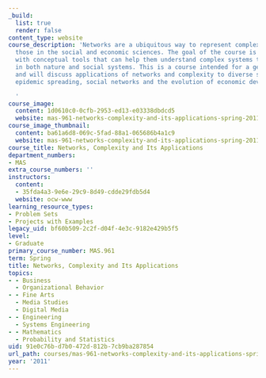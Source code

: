 ```yaml
---
_build:
  list: true
  render: false
content_type: website
course_description: 'Networks are a ubiquitous way to represent complex systems, including
  those in the social and economic sciences. The goal of the course is to equip students
  with conceptual tools that can help them understand complex systems that emerge
  in both nature and social systems. This is a course intended for a general audience
  and will discuss applications of networks and complexity to diverse systems, including
  epidemic spreading, social networks and the evolution of economic development.

  '
course_image:
  content: 1d0610c0-0cfb-2953-ed13-e03338dbdcd5
  website: mas-961-networks-complexity-and-its-applications-spring-2011
course_image_thumbnail:
  content: ba61a6d8-069c-5fad-88a1-065686b4a1c9
  website: mas-961-networks-complexity-and-its-applications-spring-2011
course_title: Networks, Complexity and Its Applications
department_numbers:
- MAS
extra_course_numbers: ''
instructors:
  content:
  - 35fda4a3-9e6e-29c9-8d49-cdde29fdb5d4
  website: ocw-www
learning_resource_types:
- Problem Sets
- Projects with Examples
legacy_uid: bf60b509-2c2f-d04f-4e3c-9182e429b5f5
level:
- Graduate
primary_course_number: MAS.961
term: Spring
title: Networks, Complexity and Its Applications
topics:
- - Business
  - Organizational Behavior
- - Fine Arts
  - Media Studies
  - Digital Media
- - Engineering
  - Systems Engineering
- - Mathematics
  - Probability and Statistics
uid: 91e0c76b-d7b0-472d-812b-7cb9ba287854
url_path: courses/mas-961-networks-complexity-and-its-applications-spring-2011
year: '2011'
---
```

